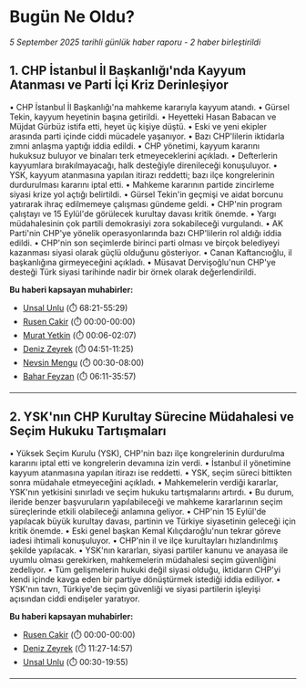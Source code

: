 # Bugün Ne Oldu?

*5 September 2025 tarihli günlük haber raporu - 2 haber birleştirildi*

## 1. CHP İstanbul İl Başkanlığı'nda Kayyum Atanması ve Parti İçi Kriz Derinleşiyor

• CHP İstanbul İl Başkanlığı'na mahkeme kararıyla kayyum atandı.
• Gürsel Tekin, kayyum heyetinin başına getirildi.
• Heyetteki Hasan Babacan ve Müjdat Gürbüz istifa etti, heyet üç kişiye düştü.
• Eski ve yeni ekipler arasında parti içinde ciddi mücadele yaşanıyor.
• Bazı CHP'lilerin iktidarla zımni anlaşma yaptığı iddia edildi.
• CHP yönetimi, kayyum kararını hukuksuz buluyor ve binaları terk etmeyeceklerini açıkladı.
• Defterlerin kayyumlara bırakılmayacağı, halk desteğiyle direnileceği konuşuluyor.
• YSK, kayyum atanmasına yapılan itirazı reddetti; bazı ilçe kongrelerinin durdurulması kararını iptal etti.
• Mahkeme kararının partide zincirleme siyasi krize yol açtığı belirtildi.
• Gürsel Tekin'in geçmişi ve aidat borcunu yatırarak ihraç edilmemeye çalışması gündeme geldi.
• CHP'nin program çalıştayı ve 15 Eylül'de görülecek kurultay davası kritik önemde.
• Yargı müdahalesinin çok partili demokrasiyi zora sokabileceği vurgulandı.
• AK Parti'nin CHP'ye yönelik operasyonlarında bazı CHP'lilerin rol aldığı iddia edildi.
• CHP'nin son seçimlerde birinci parti olması ve birçok belediyeyi kazanması siyasi olarak güçlü olduğunu gösteriyor.
• Canan Kaftancıoğlu, il başkanlığına girmeyeceğini açıkladı.
• Müsavat Dervişoğlu'nun CHP'ye desteği Türk siyasi tarihinde nadir bir örnek olarak değerlendirildi.

**Bu haberi kapsayan muhabirler:**

- [Unsal Unlu](https://www.youtube.com/watch?v=1alCuhqr1AI&t=4101s) (⏱️ 68:21-55:29)
- [Rusen Cakir]() (⏱️ 00:00-00:00)
- [Murat Yetkin](https://www.youtube.com/watch?v=2Y7YjsaqFpY&t=6s) (⏱️ 00:06-02:07)
- [Deniz Zeyrek](https://www.youtube.com/watch?v=BLXznRsC6R8&t=291s) (⏱️ 04:51-11:25)
- [Nevsin Mengu](https://www.youtube.com/watch?v=NdjvCurpXgs&t=30s) (⏱️ 00:30-08:00)
- [Bahar Feyzan](https://www.youtube.com/watch?v=VmKaF5RoXss&t=371s) (⏱️ 06:11-35:57)

---

## 2. YSK'nın CHP Kurultay Sürecine Müdahalesi ve Seçim Hukuku Tartışmaları

• Yüksek Seçim Kurulu (YSK), CHP'nin bazı ilçe kongrelerinin durdurulma kararını iptal etti ve kongrelerin devamına izin verdi.
• İstanbul il yönetimine kayyum atanmasına yapılan itirazı ise reddetti.
• YSK, seçim süreci bittikten sonra müdahale etmeyeceğini açıkladı.
• Mahkemelerin verdiği kararlar, YSK'nın yetkisini sınırladı ve seçim hukuku tartışmalarını artırdı.
• Bu durum, ileride benzer başvuruların yapılabileceği ve mahkeme kararlarının seçim süreçlerinde etkili olabileceği anlamına geliyor.
• CHP'nin 15 Eylül'de yapılacak büyük kurultay davası, partinin ve Türkiye siyasetinin geleceği için kritik önemde.
• Eski genel başkan Kemal Kılıçdaroğlu'nun tekrar göreve iadesi ihtimali konuşuluyor.
• CHP'nin il ve ilçe kurultayları hızlandırılmış şekilde yapılacak.
• YSK'nın kararları, siyasi partiler kanunu ve anayasa ile uyumlu olması gerekirken, mahkemelerin müdahalesi seçim güvenliğini zedeliyor.
• Tüm gelişmelerin hukuki değil siyasi olduğu, iktidarın CHP'yi kendi içinde kavga eden bir partiye dönüştürmek istediği iddia ediliyor.
• YSK'nın tavrı, Türkiye'de seçim güvenliği ve siyasi partilerin işleyişi açısından ciddi endişeler yaratıyor.

**Bu haberi kapsayan muhabirler:**

- [Rusen Cakir]() (⏱️ 00:00-00:00)
- [Deniz Zeyrek](https://www.youtube.com/watch?v=BLXznRsC6R8&t=687s) (⏱️ 11:27-14:57)
- [Unsal Unlu](https://www.youtube.com/watch?v=vCuxsphn0xs&t=30s) (⏱️ 00:30-19:55)

---

